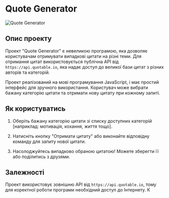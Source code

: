 

# Quote Generator

![Quote Generator](https://i.imgur.com/DrX1JKk.png)


## Опис проекту

Проект "Quote Generator" є невеликою програмою, яка дозволяє користувачам отримувати випадкові цитати на різні теми. Для отримання цитат використовується публічна API від `https://api.quotable.io`, яка надає доступ до великої бази цитат з різних авторів та категорій.

Проект реалізований на мові програмування JavaScript, і має простий інтерфейс для зручного використання. Користувач може вибрати бажану категорію цитати та отримати нову цитату при кожному запиті.

## Як користуватись


1. Оберіть бажану категорію цитати зі списку доступних категорій [наприклад: мотивація, кохання, життя тощо].

2. Натисніть кнопку "Отримати цитату" або виконайте відповідну команду для запиту нової цитати.

3. Насолоджуйтесь випадково обраною цитатою! Можете зберегти її або поділитись з друзями.

## Залежності

Проект використовує зовнішню API від `https://api.quotable.io`, тому для коректної роботи програми необхідний доступ до Інтернету. К




